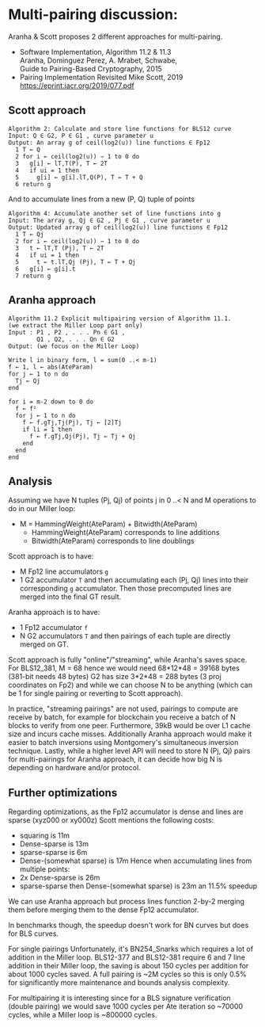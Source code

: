 # Multi-pairing discussion:

Aranha & Scott proposes 2 different approaches for multi-pairing.

- Software Implementation, Algorithm 11.2 & 11.3\
  Aranha, Dominguez Perez, A. Mrabet, Schwabe,\
  Guide to Pairing-Based Cryptography, 2015
- Pairing Implementation Revisited
  Mike Scott, 2019
  https://eprint.iacr.org/2019/077.pdf

## Scott approach

```
Algorithm 2: Calculate and store line functions for BLS12 curve
Input: Q ∈ G2, P ∈ G1 , curve parameter u
Output: An array g of ceil(log2(u)) line functions ∈ Fp12
  1 T ← Q
  2 for i ← ceil(log2(u)) − 1 to 0 do
  3   g[i] ← lT,T(P), T ← 2T
  4   if ui = 1 then
  5     g[i] ← g[i].lT,Q(P), T ← T + Q
  6 return g
```

And to accumulate lines from a new (P, Q) tuple of points

```
Algorithm 4: Accumulate another set of line functions into g
Input: The array g, Qj ∈ G2 , Pj ∈ G1 , curve parameter u
Output: Updated array g of ceil(log2(u)) line functions ∈ Fp12
  1 T ← Qj
  2 for i ← ceil(log2(u)) − 1 to 0 do
  3   t ← lT,T (Pj), T ← 2T
  4   if ui = 1 then
  5     t ← t.lT,Qj (Pj), T ← T + Qj
  6   g[i] ← g[i].t
  7 return g
```

## Aranha approach

```
Algorithm 11.2 Explicit multipairing version of Algorithm 11.1.
(we extract the Miller Loop part only)
Input : P1 , P2 , . . . Pn ∈ G1 ,
        Q1 , Q2, . . . Qn ∈ G2
Output: (we focus on the Miller Loop)

Write l in binary form, l = sum(0 ..< m-1)
f ← 1, l ← abs(AteParam)
for j ← 1 to n do
  Tj ← Qj
end

for i = m-2 down to 0 do
  f ← f²
  for j ← 1 to n do
    f ← f.gTj,Tj(Pj), Tj ← [2]Tj
    if li = 1 then
      f ← f.gTj,Qj(Pj), Tj ← Tj + Qj
    end
  end
end
```

## Analysis

Assuming we have N tuples (Pj, Qj) of points j in 0 ..< N
and M operations to do in our Miller loop:
- M = HammingWeight(AteParam) + Bitwidth(AteParam)
  - HammingWeight(AteParam) corresponds to line additions
  - Bitwidth(AteParam) corresponds to line doublings

Scott approach is to have:
- M Fp12 line accumulators `g`
- 1 G2 accumulator `T`
and then accumulating each (Pj, Qj) lines into their corresponding `g` accumulator.
Then those precomputed lines are merged into the final GT result.

Aranha approach is to have:
- 1 Fp12 accumulator `f`
- N G2 accumulators  `T`
and then pairings of each tuple are directly merged on GT.

Scott approach is fully "online"/"streaming",
while Aranha's saves space.
For BLS12_381,
M = 68 hence we would need 68\*12\*48 = 39168 bytes (381-bit needs 48 bytes)
G2 has size 3\*2\*48 = 288 bytes (3 proj coordinates on Fp2)
and while we can choose N to be anything (which can be 1 for single pairing or reverting to Scott approach).

In practice, "streaming pairings" are not used, pairings to compute are receive
by batch, for example for blockchain you receive a batch of N blocks to verify from one peer.
Furthermore, 39kB would be over L1 cache size and incurs cache misses.
Additionally Aranha approach would make it easier to batch inversions
using Montgomery's simultaneous inversion technique.
Lastly, while a higher level API will need to store N (Pj, Qj) pairs for multi-pairings
for Aranha approach, it can decide how big N is depending on hardware and/or protocol.

## Further optimizations

Regarding optimizations, as the Fp12 accumulator is dense
and lines are sparse (xyz000 or xy000z) Scott mentions the following costs:
- squaring                 is 11m
- Dense-sparse             is 13m
- sparse-sparse            is 6m
- Dense-(somewhat sparse)  is 17m
Hence when accumulating lines from multiple points:
- 2x Dense-sparse is 26m
- sparse-sparse then Dense-(somewhat sparse) is 23m
an 11.5% speedup

We can use Aranha approach but process lines function 2-by-2 merging them
before merging them to the dense Fp12 accumulator.

In benchmarks though, the speedup doesn't work for BN curves but does for BLS curves.

For single pairings
Unfortunately, it's BN254_Snarks which requires a lot of addition in the Miller loop.
BLS12-377 and BLS12-381 require 6 and 7 line addition in their Miller loop,
the saving is about 150 cycles per addition for about 1000 cycles saved.
A full pairing is ~2M cycles so this is only 0.5% for significantly
more maintenance and bounds analysis complexity.

For multipairing it is interesting since for a BLS signature verification (double pairing)
we would save 1000 cycles per Ate iteration so ~70000 cycles, while a Miller loop is ~800000 cycles.

